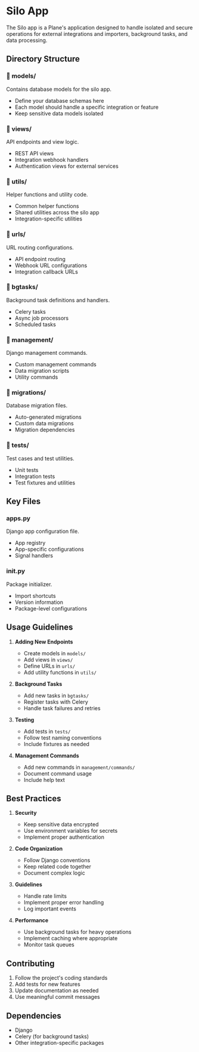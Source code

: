 # Silo App

The Silo app is a Plane's application designed to handle isolated and secure operations for external integrations and importers, background tasks, and data processing.

## Directory Structure

### 📁 models/
Contains database models for the silo app.
- Define your database schemas here
- Each model should handle a specific integration or feature
- Keep sensitive data models isolated

### 📁 views/
API endpoints and view logic.
- REST API views
- Integration webhook handlers
- Authentication views for external services

### 📁 utils/
Helper functions and utility code.
- Common helper functions
- Shared utilities across the silo app
- Integration-specific utilities

### 📁 urls/
URL routing configurations.
- API endpoint routing
- Webhook URL configurations
- Integration callback URLs

### 📁 bgtasks/
Background task definitions and handlers.
- Celery tasks
- Async job processors
- Scheduled tasks

### 📁 management/
Django management commands.
- Custom management commands
- Data migration scripts
- Utility commands

### 📁 migrations/
Database migration files.
- Auto-generated migrations
- Custom data migrations
- Migration dependencies

### 📁 tests/
Test cases and test utilities.
- Unit tests
- Integration tests
- Test fixtures and utilities

## Key Files

### apps.py
Django app configuration file.
- App registry
- App-specific configurations
- Signal handlers

### __init__.py
Package initializer.
- Import shortcuts
- Version information
- Package-level configurations

## Usage Guidelines

1. **Adding New Endpoints**
   - Create models in `models/`
   - Add views in `views/`
   - Define URLs in `urls/`
   - Add utility functions in `utils/`

2. **Background Tasks**
   - Add new tasks in `bgtasks/`
   - Register tasks with Celery
   - Handle task failures and retries

3. **Testing**
   - Add tests in `tests/`
   - Follow test naming conventions
   - Include fixtures as needed

4. **Management Commands**
   - Add new commands in `management/commands/`
   - Document command usage
   - Include help text

## Best Practices

1. **Security**
   - Keep sensitive data encrypted
   - Use environment variables for secrets
   - Implement proper authentication

2. **Code Organization**
   - Follow Django conventions
   - Keep related code together
   - Document complex logic

3. **Guidelines**
   - Handle rate limits
   - Implement proper error handling
   - Log important events

4. **Performance**
   - Use background tasks for heavy operations
   - Implement caching where appropriate
   - Monitor task queues

## Contributing

1. Follow the project's coding standards
2. Add tests for new features
3. Update documentation as needed
4. Use meaningful commit messages

## Dependencies

- Django
- Celery (for background tasks)
- Other integration-specific packages
